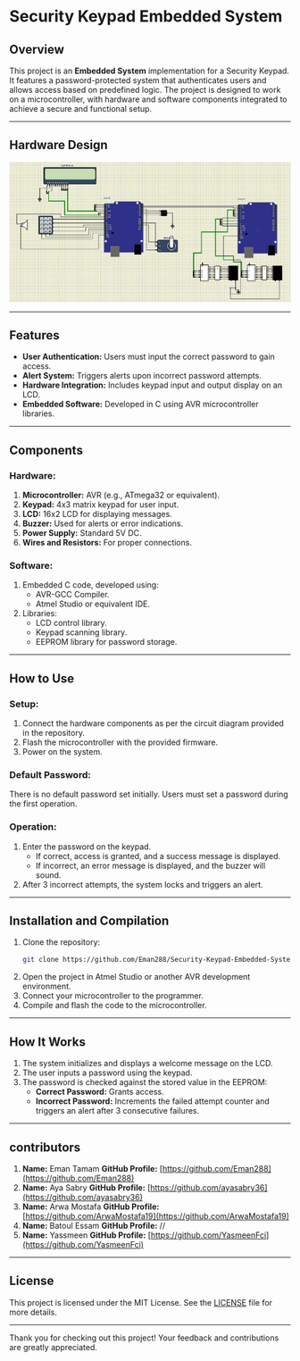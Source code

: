 # Security Keypad Embedded System

## Overview
This project is an **Embedded System** implementation for a Security Keypad. It features a password-protected system that authenticates users and allows access based on predefined logic. The project is designed to work on a microcontroller, with hardware and software components integrated to achieve a secure and functional setup.

---

## Hardware Design
![Hardware Design](design.jpg)  

---

## Features
- **User Authentication:** Users must input the correct password to gain access.
- **Alert System:** Triggers alerts upon incorrect password attempts.
- **Hardware Integration:** Includes keypad input and output display on an LCD.
- **Embedded Software:** Developed in C using AVR microcontroller libraries.

---

## Components
### Hardware:
1. **Microcontroller:** AVR (e.g., ATmega32 or equivalent).
2. **Keypad:** 4x3 matrix keypad for user input.
3. **LCD:** 16x2 LCD for displaying messages.
4. **Buzzer:** Used for alerts or error indications.
5. **Power Supply:** Standard 5V DC.
6. **Wires and Resistors:** For proper connections.

### Software:
1. Embedded C code, developed using:
   - AVR-GCC Compiler.
   - Atmel Studio or equivalent IDE.
2. Libraries:
   - LCD control library.
   - Keypad scanning library.
   - EEPROM library for password storage.

---

## How to Use
### Setup:
1. Connect the hardware components as per the circuit diagram provided in the repository.
2. Flash the microcontroller with the provided firmware.
3. Power on the system.

### Default Password:
There is no default password set initially. Users must set a password during the first operation.

### Operation:
1. Enter the password on the keypad.
   - If correct, access is granted, and a success message is displayed.
   - If incorrect, an error message is displayed, and the buzzer will sound.
2. After 3 incorrect attempts, the system locks and triggers an alert.

---

## Installation and Compilation
1. Clone the repository:
   ```bash
   git clone https://github.com/Eman288/Security-Keypad-Embedded-System.git
   ```
2. Open the project in Atmel Studio or another AVR development environment.
3. Connect your microcontroller to the programmer.
4. Compile and flash the code to the microcontroller.

---

## How It Works
1. The system initializes and displays a welcome message on the LCD.
2. The user inputs a password using the keypad.
3. The password is checked against the stored value in the EEPROM:
   - **Correct Password:** Grants access.
   - **Incorrect Password:** Increments the failed attempt counter and triggers an alert after 3 consecutive failures.

---

## contributors
1.  **Name:** Eman Tamam
    **GitHub Profile:** [https://github.com/Eman288](https://github.com/Eman288)
2.  **Name:** Aya Sabry
    **GitHub Profile:** [https://github.com/ayasabry36](https://github.com/ayasabry36)
3.  **Name:** Arwa Mostafa
    **GitHub Profile:** [https://github.com/ArwaMostafa19](https://github.com/ArwaMostafa19)
4.  **Name:** Batoul Essam
    **GitHub Profile:** //
5.  **Name:** Yassmeen 
    **GitHub Profile:** [https://github.com/YasmeenFci](https://github.com/YasmeenFci)

---

## License
This project is licensed under the MIT License. See the [LICENSE](LICENSE) file for more details.

---

Thank you for checking out this project! Your feedback and contributions are greatly appreciated.
